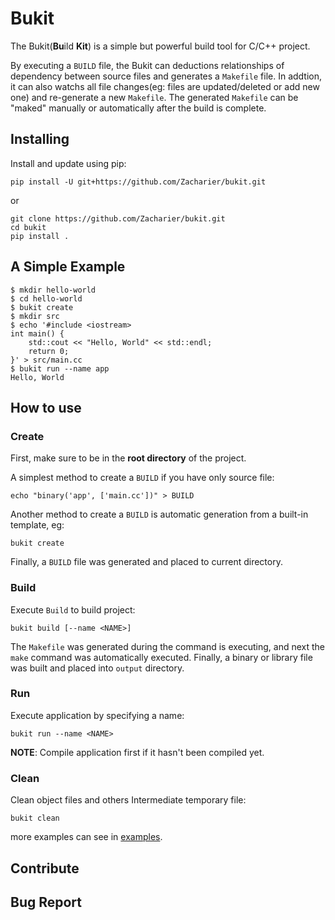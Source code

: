 # Bukit

The Bukit(**Bu**ild **Kit**) is a simple but powerful build tool for C/C++ project. 

By executing a `BUILD` file, the Bukit can deductions relationships of dependency between source files and generates a `Makefile` file. In addtion, it can also watchs all file changes(eg: files are updated/deleted or add new one) and re-generate a new `Makefile`. The generated `Makefile` can be "maked" manually or automatically after the build is complete. 

## Installing
Install and update using pip:
```
pip install -U git+https://github.com/Zacharier/bukit.git
```
or
```
git clone https://github.com/Zacharier/bukit.git
cd bukit
pip install .
```

## A Simple Example
```shell
$ mkdir hello-world 
$ cd hello-world
$ bukit create
$ mkdir src
$ echo '#include <iostream>
int main() {
    std::cout << "Hello, World" << std::endl;
    return 0;
}' > src/main.cc
$ bukit run --name app
Hello, World
```
## How to use

### Create
First, make sure to be in the **root directory** of the project.


A simplest method to create a `BUILD` if you have only source file:

```shell
echo "binary('app', ['main.cc'])" > BUILD
```

Another method to create a `BUILD` is automatic generation from a built-in template, eg:

```shell
bukit create
```

Finally, a `BUILD` file was generated and placed to current directory.

### Build
Execute `Build` to build project:
```Shell
bukit build [--name <NAME>]
```

The `Makefile` was generated during the command is executing, and next the `make` command was automatically executed. Finally, a binary or library file was built and placed into `output` directory.

### Run

Execute application by specifying a name:
```Shell
bukit run --name <NAME>
```
**NOTE**: Compile application first if it hasn't been compiled yet.

### Clean
Clean object files and others Intermediate temporary file:

```Shell
bukit clean
```

more examples can see in [examples](examples).

## Contribute

## Bug Report

